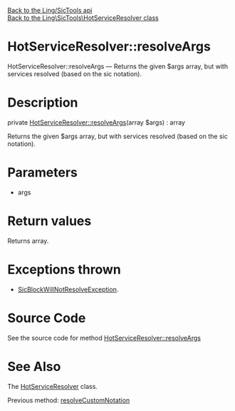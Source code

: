 [Back to the Ling/SicTools api](https://github.com/lingtalfi/SicTools/blob/master/doc/api/Ling/SicTools.md)<br>
[Back to the Ling\SicTools\HotServiceResolver class](https://github.com/lingtalfi/SicTools/blob/master/doc/api/Ling/SicTools/HotServiceResolver.md)


HotServiceResolver::resolveArgs
================



HotServiceResolver::resolveArgs — Returns the given $args array, but with services resolved (based on the sic notation).




Description
================


private [HotServiceResolver::resolveArgs](https://github.com/lingtalfi/SicTools/blob/master/doc/api/Ling/SicTools/HotServiceResolver/resolveArgs.md)(array $args) : array




Returns the given $args array, but with services resolved (based on the sic notation).




Parameters
================


- args

    


Return values
================

Returns array.


Exceptions thrown
================

- [SicBlockWillNotResolveException](https://github.com/lingtalfi/SicTools/blob/master/doc/api/Ling/SicTools/Exception/SicBlockWillNotResolveException.md).&nbsp;







Source Code
===========
See the source code for method [HotServiceResolver::resolveArgs](https://github.com/lingtalfi/SicTools/blob/master/HotServiceResolver.php#L265-L288)


See Also
================

The [HotServiceResolver](https://github.com/lingtalfi/SicTools/blob/master/doc/api/Ling/SicTools/HotServiceResolver.md) class.

Previous method: [resolveCustomNotation](https://github.com/lingtalfi/SicTools/blob/master/doc/api/Ling/SicTools/HotServiceResolver/resolveCustomNotation.md)<br>

